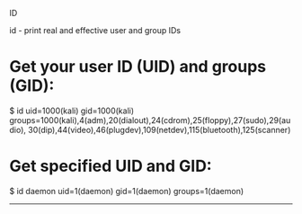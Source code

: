 ID

id - print real and effective user and group IDs

# Get your user ID (UID) and groups (GID):
$ id
uid=1000(kali) gid=1000(kali) groups=1000(kali),4(adm),20(dialout),24(cdrom),25(floppy),27(sudo),29(audio),
30(dip),44(video),46(plugdev),109(netdev),115(bluetooth),125(scanner)

# Get specified UID and GID:
$ id daemon
uid=1(daemon) gid=1(daemon) groups=1(daemon)

---